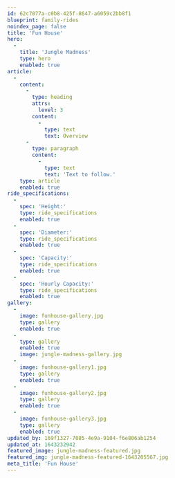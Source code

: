 ```yaml
---
id: 62c7077a-c0b8-425f-8647-a6059c2bb8f1
blueprint: family-rides
noindex_page: false
title: 'Fun House'
hero:
  -
    title: 'Jungle Madness'
    type: hero
    enabled: true
article:
  -
    content:
      -
        type: heading
        attrs:
          level: 3
        content:
          -
            type: text
            text: Overview
      -
        type: paragraph
        content:
          -
            type: text
            text: 'Text to follow.'
    type: article
    enabled: true
ride_specifications:
  -
    spec: 'Height:'
    type: ride_specifications
    enabled: true
  -
    spec: 'Diameter:'
    type: ride_specifications
    enabled: true
  -
    spec: 'Capacity:'
    type: ride_specifications
    enabled: true
  -
    spec: 'Hourly Capacity:'
    type: ride_specifications
    enabled: true
gallery:
  -
    image: funhouse-gallery.jpg
    type: gallery
    enabled: true
  -
    type: gallery
    enabled: true
    image: jungle-madness-gallery.jpg
  -
    image: funhouse-gallery1.jpg
    type: gallery
    enabled: true
  -
    image: funhouse-gallery2.jpg
    type: gallery
    enabled: true
  -
    image: funhouse-gallery3.jpg
    type: gallery
    enabled: true
updated_by: 169f1327-7085-4e9a-9104-f6e806ab1254
updated_at: 1643232942
featured_image: jungle-madness-featured.jpg
featured_img: jungle-madness-featured-1643205567.jpg
meta_title: 'Fun House'
---
```

